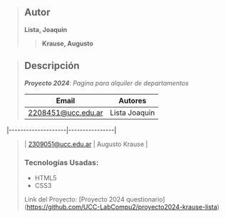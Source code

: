 > ## Autor
> **Lista, Joaquin**
>> **Krause, Augusto**

>
> ## Descripción
>
> ***Proyecto 2024***: *Pagina para alquiler de departamentos* 
>
> | Email              |    Autores     |
> |--------------------|----------------| 
> | 2208451@ucc.edu.ar | Lista Joaquin  |
  |--------------------|----------------| 
> | 2309051@ucc.edu.ar | Augusto Krause |
>
>  ### Tecnologías Usadas: 
>   - HTML5
>   - CSS3
>
>Link del Proyecto: [Proyecto 2024 questionario] (https://github.com/UCC-LabCompu2/proyecto2024-krause-lista)